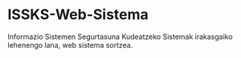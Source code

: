 # ISSKS-Web-Sistema
 Informazio Sistemen Segurtasuna Kudeatzeko Sistemak irakasgaiko lehenengo lana, web sistema sortzea.
